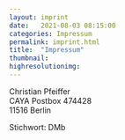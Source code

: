 ```yaml
---
layout: imprint
date:   2021-08-03 08:15:00
categories: Impressum 
permalink: imprint.html
title:  "Impressum"
thumbnail: 
highresolutionimg: 
---
```


<!-- entry-content -->
<p>Christian Pfeiffer<br>
CAYA Postbox 474428<br>
11516 Berlin</p>
<p>Stichwort: DMb</p>
<!-- .entry-content -->

